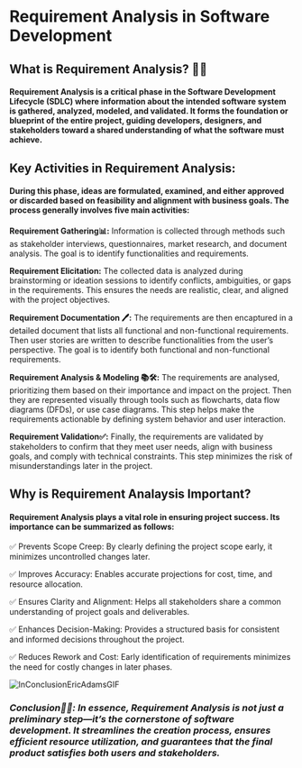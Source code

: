 
 # **Requirement Analysis in Software Development**

## **What is Requirement Analysis? 🤔💭**

#### Requirement Analysis is a critical phase in the Software Development Lifecycle (SDLC) where information about the intended software system is gathered, analyzed, modeled, and validated. It forms the foundation or blueprint of the entire project, guiding developers, designers, and stakeholders toward a shared understanding of what the software must achieve.

## **Key Activities in Requirement Analysis:**
#### During this phase, ideas are formulated, examined, and either approved or discarded based on feasibility and alignment with business goals. The process generally involves five main activities:

**Requirement Gathering📊:**
Information is collected through methods such as stakeholder interviews, questionnaires, market research, and document analysis. The goal is to identify functionalities and requirements.

**Requirement Elicitation:**
The collected data is analyzed during brainstorming or ideation sessions to identify conflicts, ambiguities, or gaps in the requirements. This ensures the needs are realistic, clear, and aligned with the project objectives.

**Requirement Documentation 🖊️:**
The requirements are then encaptured in a detailed document that lists all functional and non-functional requirements. Then user stories are written to describe functionalities from the user’s perspective. The goal is to identify both functional and non-functional requirements.

**Requirement Analysis & Modeling 📚🛠️:**
The requirements are analysed, prioritizing them based on their importance and impact on the project. Then they are represented visually through tools such as flowcharts, data flow diagrams (DFDs), or use case diagrams. This step helps make the requirements actionable by defining system behavior and user interaction.

**Requirement Validation✅:**
Finally, the requirements are validated by stakeholders to confirm that they meet user needs, align with business goals, and comply with technical constraints. This step minimizes the risk of misunderstandings later in the project.

## **Why is Requirement Analaysis Important?**
#### Requirement Analysis plays a vital role in ensuring project success. Its importance can be summarized as follows:

✅ Prevents Scope Creep: By clearly defining the project scope early, it minimizes uncontrolled changes later.

✅ Improves Accuracy: Enables accurate projections for cost, time, and resource allocation.

✅ Ensures Clarity and Alignment: Helps all stakeholders share a common understanding of project goals and deliverables.

✅ Enhances Decision-Making: Provides a structured basis for consistent and informed decisions throughout the project.

✅ Reduces Rework and Cost: Early identification of requirements minimizes the need for costly changes in later phases.

![InConclusionEricAdamsGIF](https://github.com/user-attachments/assets/aeaee527-27d3-43f9-8e76-f4a5aed68cb7)

### ***Conclusion📝🤓: In essence, Requirement Analysis is not just a preliminary step—it’s the cornerstone of software development. It streamlines the creation process, ensures efficient resource utilization, and guarantees that the final product satisfies both users and stakeholders.***
